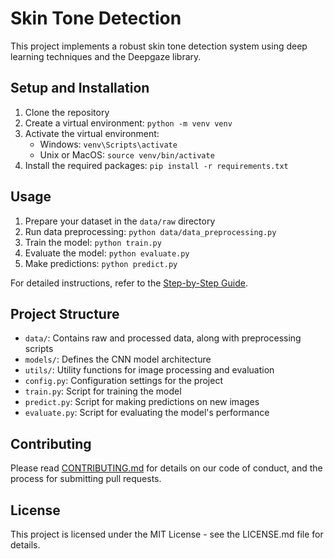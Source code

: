 # Skin Tone Detection

This project implements a robust skin tone detection system using deep learning techniques and the Deepgaze library.

## Setup and Installation

1. Clone the repository
2. Create a virtual environment: `python -m venv venv`
3. Activate the virtual environment:
   - Windows: `venv\Scripts\activate`
   - Unix or MacOS: `source venv/bin/activate`
4. Install the required packages: `pip install -r requirements.txt`

## Usage

1. Prepare your dataset in the `data/raw` directory
2. Run data preprocessing: `python data/data_preprocessing.py`
3. Train the model: `python train.py`
4. Evaluate the model: `python evaluate.py`
5. Make predictions: `python predict.py`

For detailed instructions, refer to the [Step-by-Step Guide](guide.md).

## Project Structure

- `data/`: Contains raw and processed data, along with preprocessing scripts
- `models/`: Defines the CNN model architecture
- `utils/`: Utility functions for image processing and evaluation
- `config.py`: Configuration settings for the project
- `train.py`: Script for training the model
- `predict.py`: Script for making predictions on new images
- `evaluate.py`: Script for evaluating the model's performance

## Contributing

Please read [CONTRIBUTING.md](CONTRIBUTING.md) for details on our code of conduct, and the process for submitting pull requests.

## License

This project is licensed under the MIT License - see the LICENSE.md file for details.
